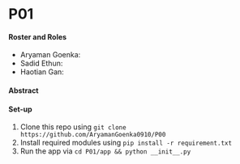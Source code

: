 # P01

#### Roster and Roles
- Aryaman Goenka: 
- Sadid Ethun:
- Haotian Gan:

#### Abstract

#### Set-up
1. Clone this repo using `git clone https://github.com/AryamanGoenka0910/P00`
2. Install required modules using `pip install -r requirement.txt`
2. Run the app via `cd P01/app && python __init__.py`
